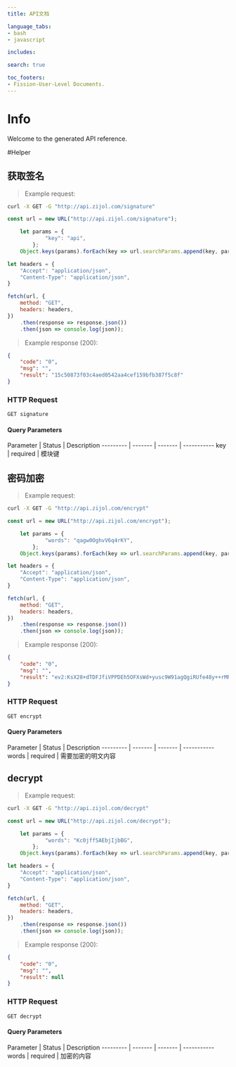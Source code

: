 ```yaml
---
title: API文档

language_tabs:
- bash
- javascript

includes:

search: true

toc_footers:
- Fission-User-Level Documents.
---
```

<!-- START_INFO -->
# Info

Welcome to the generated API reference.

<!-- END_INFO -->

#Helper
<!-- START_89d7df66b9c17fd511183d9750ee2f7e -->
## 获取签名

> Example request:

```bash
curl -X GET -G "http://api.zijol.com/signature" 
```

```javascript
const url = new URL("http://api.zijol.com/signature");

    let params = {
            "key": "api",
        };
    Object.keys(params).forEach(key => url.searchParams.append(key, params[key]));

let headers = {
    "Accept": "application/json",
    "Content-Type": "application/json",
}

fetch(url, {
    method: "GET",
    headers: headers,
})
    .then(response => response.json())
    .then(json => console.log(json));
```

> Example response (200):

```json
{
    "code": "0",
    "msg": "",
    "result": "15c50873f03c4aed0542aa4cef159bfb387f5c8f"
}
```

### HTTP Request
`GET signature`

#### Query Parameters

Parameter | Status | Description
--------- | ------- | ------- | -----------
    key |  required  | 模块键

<!-- END_89d7df66b9c17fd511183d9750ee2f7e -->

<!-- START_5164cb1814ca2db4e2bd44e681529c98 -->
## 密码加密

> Example request:

```bash
curl -X GET -G "http://api.zijol.com/encrypt" 
```

```javascript
const url = new URL("http://api.zijol.com/encrypt");

    let params = {
            "words": "qagw0OghvV6q4rKY",
        };
    Object.keys(params).forEach(key => url.searchParams.append(key, params[key]));

let headers = {
    "Accept": "application/json",
    "Content-Type": "application/json",
}

fetch(url, {
    method: "GET",
    headers: headers,
})
    .then(response => response.json())
    .then(json => console.log(json));
```

> Example response (200):

```json
{
    "code": "0",
    "msg": "",
    "result": "ev2:KsX28+dTDFJfiVPPDEh5OFXsWd+yusc9W91agQgiRUfe48y++rMRtTrY6oOLCaQP"
}
```

### HTTP Request
`GET encrypt`

#### Query Parameters

Parameter | Status | Description
--------- | ------- | ------- | -----------
    words |  required  | 需要加密的明文内容

<!-- END_5164cb1814ca2db4e2bd44e681529c98 -->

<!-- START_32b065004d7ec955cf329e5533e8f3a7 -->
## decrypt
> Example request:

```bash
curl -X GET -G "http://api.zijol.com/decrypt" 
```

```javascript
const url = new URL("http://api.zijol.com/decrypt");

    let params = {
            "words": "Kc0jffSAEbjIjbBG",
        };
    Object.keys(params).forEach(key => url.searchParams.append(key, params[key]));

let headers = {
    "Accept": "application/json",
    "Content-Type": "application/json",
}

fetch(url, {
    method: "GET",
    headers: headers,
})
    .then(response => response.json())
    .then(json => console.log(json));
```

> Example response (200):

```json
{
    "code": "0",
    "msg": "",
    "result": null
}
```

### HTTP Request
`GET decrypt`

#### Query Parameters

Parameter | Status | Description
--------- | ------- | ------- | -----------
    words |  required  | 加密的内容

<!-- END_32b065004d7ec955cf329e5533e8f3a7 -->



